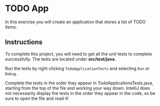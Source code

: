 # TODO App

In this exercise you will create an application that stores a list of TODO items.

## Instructions

To complete this project, you will need to get all the unit tests to complete successfully. The tests are located under
**src/test/java.**

Run the tests by right clicking `TodoApplicationTests` and selecting `Run` or `Debug`.

Complete the tests in the order they appear in TodoApplicationsTests.java, starting from the top of the file and working
your way down. IntelliJ does not necessarily display the tests in the order they appear in the code, so be sure to
open the file and read it!